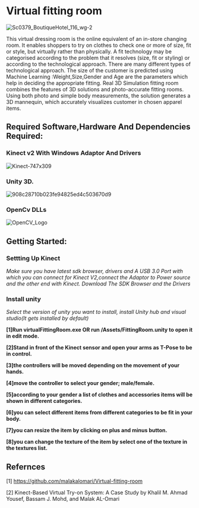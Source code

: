 #  Virtual fitting room

![Sc0379_BoutiqueHotel_116_wg-2](https://user-images.githubusercontent.com/37455387/60255174-d84adf00-98ec-11e9-9286-4ea2aa11ec3d.jpg)

This virtual dressing room  is the online equivalent of an in-store changing room. It enables shoppers to try on clothes to check one or more of size, fit or style, but virtually rather than physically.
A fit technology may be categorised according to the problem that it resolves (size, fit or styling) or according to the technological approach. There are many different types of technological approach.
The size of the customer is predicted using Machine Learning :Weight,Size,Gender and Age are the parameters which help in deciding the appropriate fitting. 
Real 3D Simulation fitting room combines the features of 3D solutions and photo-accurate fitting rooms. Using both photo and simple body measurements, the solution generates a 3D mannequin, which accurately visualizes customer in chosen apparel items.

## Required Software,Hardware And Dependencies Required:

### Kinect v2 With Windows Adaptor And Drivers
 

![Kinect-747x309](https://user-images.githubusercontent.com/37455387/60256293-e26ddd00-98ee-11e9-9f33-b8aa3a488851.jpg)

### Unity 3D.
![908c28710b023fe94825ed4c503670d9](https://user-images.githubusercontent.com/37455387/60256291-e1d54680-98ee-11e9-98e1-1a8ed4b4e65a.jpeg)

### OpenCv DLLs

![OpenCV_Logo](https://user-images.githubusercontent.com/37455387/60256835-efd79700-98ef-11e9-9f4a-6669fac086ba.png)

## Getting Started:

### Settting Up  Kinect
*Make sure you have latest sdk browser, drivers and A USB 3.0 Port with which you can connect for Kinect V2,connect the Adaptor to Power source and the other end with Kinect.
Download The SDK Browser and the Drivers*
### Install unity
*Select the version of unity you want to install, install Unity hub and visual studio(It gets installed by default)*

**[1]Run virtualFittingRoom.exe OR run /Assets/FittingRoom.unity to open it in edit mode.**

**[2]Stand in front of the Kinect sensor and open your arms as T-Pose to be in control.**

**[3]the controllers will be moved depending on the movement of your hands.**

**[4]move the controller to select your gender; male/female.**

**[5]according to your gender a list of clothes and accessories items will be shown in different categories.**

**[6]you can select different items from different categories to be fit in your body.**

**[7]you can resize the item by clicking on plus and minus button.**

**[8]you can change the texture of the item by select one of the texture in the textures list.**


## Refernces 
[1]  https://github.com/malakalomari/Virtual-fitting-room

[2] Kinect-Based Virtual Try-on System: A Case Study by Khalil M. Ahmad Yousef, Bassam J. Mohd, and Malak AL-Omari 
